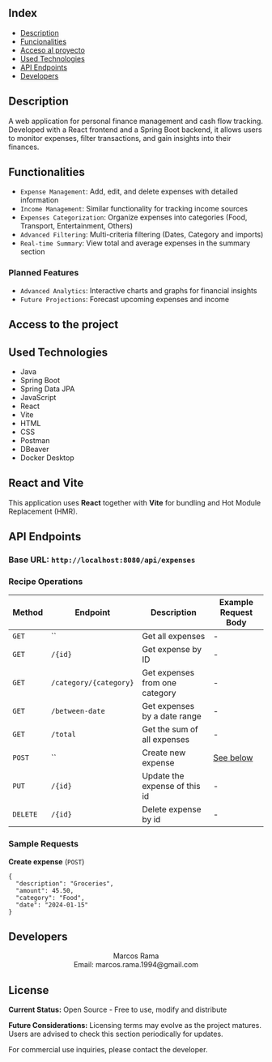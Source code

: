 
## Index

* [Description](#description)
* [Funcionalities](#functionalities)
* [Acceso al proyecto](#access-to-the-project)
* [Used Technologies](#used-technologies)
* [API Endpoints](#api-endpoints)
* [Developers](#developers)


## Description
A web application for personal finance management and cash flow tracking. Developed with a React frontend and a Spring Boot backend, it allows users to monitor expenses, filter transactions, and gain insights into their finances.

## Functionalities
- `Expense Management`: Add, edit, and delete expenses with detailed information
- `Income Management`: Similar functionality for tracking income sources
- `Expenses Categorization`: Organize expenses into categories (Food, Transport, Entertainment, Others)
- `Advanced Filtering`: Multi-criteria filtering (Dates, Category and imports)
- `Real-time Summary`: View total and average expenses in the summary section

### Planned Features
- `Advanced Analytics`: Interactive charts and graphs for financial insights
- `Future Projections`: Forecast upcoming expenses and income


## Access to the project


## Used Technologies
  * Java</br>
  * Spring Boot</br>
  * Spring Data JPA</br>
  * JavaScript</br>
  * React</br>
  * Vite</br>
  * HTML</br>
  * CSS</br>
  * Postman</br>
  * DBeaver</br>
  * Docker Desktop</br>

## React and Vite
This application uses **React** together with **Vite** for bundling and Hot Module Replacement (HMR).

## API Endpoints

### Base URL: `http://localhost:8080/api/expenses`

### Recipe Operations

| Method | Endpoint              | Description                          | Example Request Body |
|--------|-----------------------|--------------------------------------|----------------------|
| `GET`  | ``            | Get all expenses                      | -                    |
| `GET`  | `/{id}`       | Get expense by ID                     | -                    |
| `GET`  | `/category/{category}`       | Get expenses from one category                     | -                    |
| `GET`  | `/between-date`       | Get expenses by a date range                   | -                    |
| `GET`  | `/total`       | Get the sum of all expenses                   | -                    |
| `POST` | ``            | Create new expense                    |  [See below](#-sample-requests)   |
| `PUT`  | `/{id}`       | Update the expense of this id              |-                    |
| `DELETE` | `/{id}`     | Delete expense by id                       | -                    |

###  Sample Requests

**Create expense** (`POST`)
```json:
{
  "description": "Groceries",
  "amount": 45.50,
  "category": "Food",
  "date": "2024-01-15"
}
```

## Developers

<div align= "center">Marcos Rama </div>
<div align= "center">Email: marcos.rama.1994@gmail.com</div>

## License

<div align="left">
  
**Current Status:** Open Source - Free to use, modify and distribute

**Future Considerations:** Licensing terms may evolve as the project matures. 
Users are advised to check this section periodically for updates.

For commercial use inquiries, please contact the developer.
</div>

